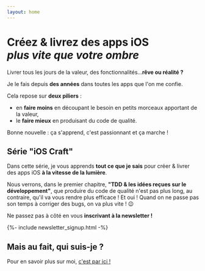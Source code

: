 ```yaml
---
layout: home
---
```


<div></div>

<h1 class="headline">Créez & livrez des apps iOS <br /><em>plus vite que votre ombre</em></h1>

Livrer tous les jours de la valeur, des fonctionnalités...__rêve ou réalité ?__

Je le fais depuis __des années__ dans toutes les apps que l'on me confie.

Cela repose sur __deux piliers__ :
* en __faire moins__ en découpant le besoin en petits morceaux apportant de la valeur,
* le __faire mieux__ en produisant du code de qualité.

Bonne nouvelle : ça s'apprend, c'est passionnant et ça marche !

## Série "iOS Craft"

Dans cette série, je vous apprends __tout ce que je sais__ pour créer & livrer des apps iOS __à la vitesse de la lumière__.

Nous verrons, dans le premier chapitre, __"TDD & les idées reçues sur le développement"__,
que produire du code de qualité n'est pas plus long, au contraire, qu'il va vous rendre plus
efficace ! Et oui ! Quand on ne passe pas son temps à corriger des bugs, on va plus vite ! 😉

Ne passez pas à côté en vous __inscrivant à la newsletter !__

{%- include newsletter_signup.html -%}

## Mais au fait, qui suis-je ?

Pour en savoir plus sur moi, [c'est par ici !](/a-propos)

